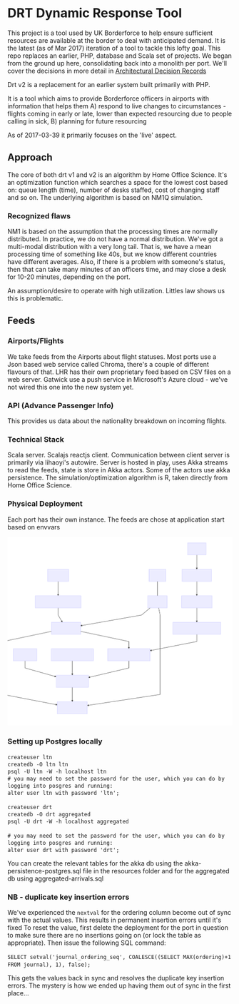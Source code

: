 # DRT Dynamic Response Tool


This project is a tool used by UK Borderforce to help ensure sufficient resources are available at the border to deal
with anticipated demand.
It is the latest (as of Mar 2017) iteration of a tool to tackle this lofty goal. This repo replaces an earlier, PHP, database
and Scala set of projects.
We began from the ground up here, consolidating back into a monolith per port. We'll cover the decisions in more detail in
[Architectural Decision Records](doc/architecture/decisions/0001-record-architecture-decisions.md)

Drt v2 is a replacement for an earlier system built primarily with PHP.

It is a tool which aims to provide Borderforce officers in airports with information that helps them
A) respond to live changes to circumstances - flights coming in early or late, lower than expected resourcing due to people calling in sick,
B) planning for future resourcing

As of 2017-03-39 it primarily focuses on the 'live' aspect.

## Approach
The core of both drt v1 and v2 is an algorithm by Home Office Science. It's an optimization function which searches a space for the lowest cost based on: queue length (time), number of desks staffed, cost of changing staff and so on.
The underlying algorithm is based on NM1Q simulation.

### Recognized flaws
NM1 is based on the assumption that the processing times are normally distributed. In practice, we do not have a normal distribution. We've got a multi-modal distribution with a very long tail.
That is, we have a mean processing time of something like 40s, but we know different countries have different averages. Also, if there is a problem with someone's status, then that can take many minutes of an officers time, and may close a desk for 10-20 minutes, depending on the port.

An assumption/desire to operate with high utilization. Littles law shows us this is problematic.

## Feeds

### Airports/Flights
We take feeds from the Airports about flight statuses. Most ports use a Json based web service called Chroma, there's a couple of different flavours of that. LHR has their own proprietary feed based on CSV files on a web server. Gatwick use a push service in Microsoft's Azure cloud - we've not wired this one into the new system yet.

### API (Advance Passenger Info)
This provides us data about the nationality breakdown on incoming flights.

### Technical Stack
Scala server. Scalajs reactjs client. Communication between client server is primarily via lihaoyi's autowire. Server is hosted in play, uses Akka streams to read the feeds, state is store in Akka actors. Some of the actors use akka persistence.
The simulation/optimization algorithm is R, taken directly from Home Office Science.

### Physical Deployment
Each port has their own instance. The feeds are chose at application start based on envvars

![System Flow](doc/architecture/diagrams/systemflow.svg?raw=true)


### Setting up Postgres locally

```
createuser ltn
createdb -O ltn ltn
psql -U ltn -W -h localhost ltn
# you may need to set the password for the user, which you can do by logging into posgres and running:
alter user ltn with password 'ltn';

createuser drt
createdb -O drt aggregated
psql -U drt -W -h localhost aggregated

# you may need to set the password for the user, which you can do by logging into posgres and running:
alter user drt with password 'drt';
```
You can create the relevant tables for the akka db using the akka-persistence-postgres.sql file in the resources folder and for the aggregated db using aggregated-arrivals.sql

### NB - duplicate key insertion errors
We've experienced the `nextval` for the ordering column become out of sync with the actual values. This results in permanent insertion errors until it's fixed
To reset the value, first delete the deployment for the port in question to make sure there are no insertions going on (or lock the table as appropriate). Then issue the following SQL command:

```SELECT setval('journal_ordering_seq', COALESCE((SELECT MAX(ordering)+1 FROM journal), 1), false);```

This gets the values back in sync and resolves the duplicate key insertion errors. The mystery is how we ended up having them out of sync in the first place...
